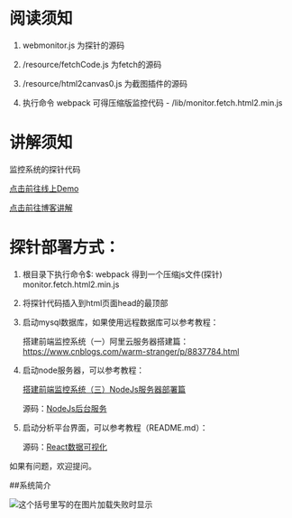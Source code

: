 # 阅读须知
1. webmonitor.js 为探针的源码

2. /resource/fetchCode.js 为fetch的源码

3. /resource/html2canvas0.js 为截图插件的源码

4. 执行命令 webpack 可得压缩版监控代码 - /lib/monitor.fetch.html2.min.js 


# 讲解须知
监控系统的探针代码

[点击前往线上Demo](https://www.webfunny.cn/)

[点击前往博客讲解](https://www.cnblogs.com/warm-stranger/p/10209990.html)    

# 探针部署方式：

1. 根目录下执行命令$: webpack
   得到一个压缩js文件(探针)  monitor.fetch.html2.min.js 
   
2. 将探针代码插入到html页面head的最顶部   
   
   <!-- 判断生产环境加载监控代码 开始 -->
    <script type="text/javascript" src="//localhost:8000/monitor.fetch.html2.min.js"></script>
   <!-- 判断生产环境加载监控代码 结束 -->
   
3. 启动mysql数据库，如果使用远程数据库可以参考教程：

    搭建前端监控系统（一）阿里云服务器搭建篇：https://www.cnblogs.com/warm-stranger/p/8837784.html
    
4. 启动node服务器，可以参考教程： 

    [搭建前端监控系统（三）NodeJs服务器部署篇](https://www.cnblogs.com/warm-stranger/p/9556442.html) 
    
     源码：[NodeJs后台服务](https://github.com/a597873885/webfunny_servers)
    
5. 启动分析平台界面，可以参考教程（README.md）：
    
    源码：[React数据可视化](https://github.com/a597873885/webfunny_admin)
    
如果有问题，欢迎提问。

##系统简介

![这个括号里写的在图片加载失败时显示](图片网址)


